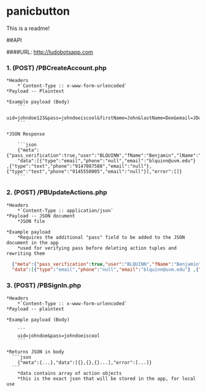 # panicbutton

This is a readme!

##API

####URL: http://ludobotsapp.com


### 1. (POST) /PBCreateAccount.php
	*Headers
		*`Content-Type :: x-www-form-urlencoded`
	*Payload -- Plaintext

	*Example payload (Body)
		```
		uid=johndoe123&pass=johndoeiscool&firstName=John&lastName=Doe&email=JDoeiscool123@foo.bar
		```

	*JSON Response 

		```json
		{"meta":{"pass_verification":true,"user":"BLQUINN","fName":"Benjamin","lName":"Quinn","email":"blquinn@uvm.edu"},
		"data":[{"type":"email","phone":"null","email":"blquinn@uvm.edu"} ,{"type":"text","phone":"9147087588","email":"null"},{"type":"text","phone":"9145550005","email":"null"}],"error":[]}
		```

### 2. (POST) /PBUpdateActions.php
	*Headers
		*`Content-Type :: application/json`
	*Payload -- JSON document
		*JSON file

	*Example payload
		*Requires the additional "pass" field to be added to the JSON document in the app
		*used for verifying pass before deleting action tuples and rewriting them

  ```json
	{"meta":{"pass_verification":true,"user":"BLQUINN","fName":"Benjamin","lName":"Quinn","email":"blquinn@uvm.edu"},
	"data":[{"type":"email","phone":"null","email":"blquinn@uvm.edu"} ,{"type":"text","phone":"9147087588","email":"null"},{"type":"text","phone":"9145550005","email":"null"}],"error":[],"pass":"password"}
  ```


### 3. (POST) /PBSignIn.php
	*Headers
		*`Content-Type :: x-www-form-urlencoded`
	*Payload -- plaintext

	*Example payload (Body)

		```
		uid=johndoe&pass=johndoeiscool
		```

	*Returns JSON in body
	  ```json
		{"meta":{...},"data":[{},{},{}...],"error":[...]}
	  ```
		*data contains array of action objects
		*this is the exact json that will be stored in the app, for local use
